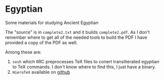 # Egyptian
Some materials for studying Ancient Egyptian

The "source" is in `complete2.txt` and it builds `complete2.pdf`. As I don't remember where to get all of the needed tools to build the PDF I have provided a copy of the PDF as well.

Among these are:
1. `sesh` which IIRC preprocesses TeX files to conert transliterated egyptian to TeX commands. I don't know where to find this, I just have a binary.
2. `HieroTeX` available on [github](https://github.com/hierotex/hierotex)
